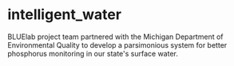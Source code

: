# intelligent_water
BLUElab project team partnered with the Michigan Department of Environmental Quality to develop a parsimonious system for better phosphorus monitoring in our state's surface water.
